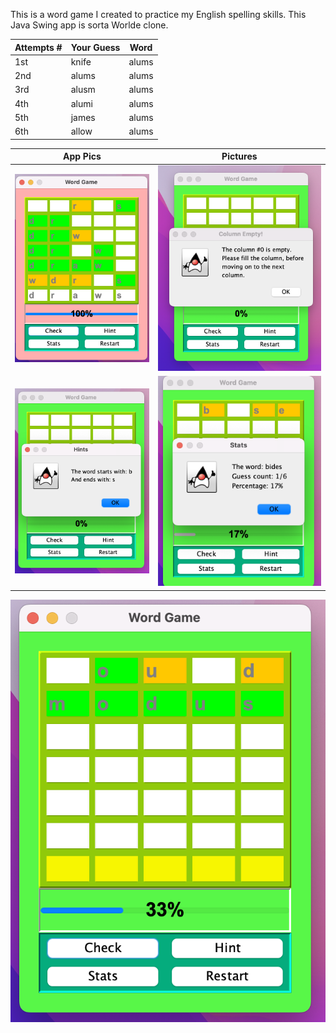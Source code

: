This is a word game I created to practice my English spelling skills. This 
Java Swing app is sorta Worlde clone. 

Attempts # | Your Guess | Word
--- |------------| ---
1st | knife      |alums
2nd| alums      |alums
3rd| alusm      |alums
4th| alumi      |alums
5th| james      |alums
6th| allow      |alums

App Pics             |  Pictures
:-------------------------:|:-------------------------:
![](https://github.com/Ayanle99/WordGame/blob/master/src/WordGame/pics/first_pic.png)  |  ![](https://github.com/Ayanle99/WordGame/blob/master/src/WordGame/pics/second_pic.png)
![](https://github.com/Ayanle99/WordGame/blob/master/src/WordGame/pics/third_pic.png) | ![](https://github.com/Ayanle99/WordGame/blob/master/src/WordGame/pics/fourth_pic.png)
![](https://github.com/Ayanle99/WordGame/blob/master/src/WordGame/pics/fifth_pic.png)